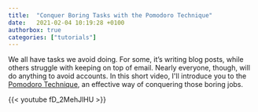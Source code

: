 ```yaml
---
title:  "Conquer Boring Tasks with the Pomodoro Technique"
date:   2021-02-04 10:19:28 +0100
authorbox: true
categories: ["tutorials"]
---
```


We all have tasks we avoid doing. For some, it’s writing blog posts, while others struggle with keeping on top of email. Nearly everyone, though, will do anything to avoid accounts. In this short video, I'll introduce you to the [Pomodoro Technique](https://francescocirillo.com/pages/pomodoro-technique), an effective way of conquering those boring jobs.

{{< youtube fD_2MehJlHU >}} 